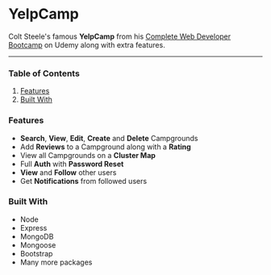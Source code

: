 # YelpCamp

Colt Steele's famous **YelpCamp** from his [Complete Web Developer Bootcamp](https://www.udemy.com/course/the-web-developer-bootcamp/) on Udemy along with extra features.

---
### Table of Contents
1. [Features](#features)
2. [Built With](#built-with)

### Features
+ **Search**, **View**, **Edit**, **Create** and **Delete** Campgrounds
+ Add **Reviews** to a Campground along with a **Rating**
+ View all Campgrounds on a **Cluster Map**
+ Full **Auth** with **Password Reset**
+ **View** and **Follow** other users
+ Get **Notifications** from followed users

### Built With
+ Node
+ Express
+ MongoDB
+ Mongoose
+ Bootstrap
+ Many more packages
